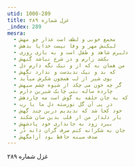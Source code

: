 ```yaml
---
utid: 1000-289
title: غزل شماره ۲۸۹
_index: 289
mesra:
  - مجمع خوبی و لطف است عذار چو مهش
  - لیکنش مهر و وفا نیست خدایا بدهش
  - دلبرم شاهد و طفل است و به بازی روزی
  - بکشد زارم و در شرع نباشد گنهش
  - من همان به که از و نیک نگه دارم دل
  - که بد و نیک ندیدست و ندارد نگهش
  - بوی شیر از لب همچون شکرش میآید
  - گر چه خون می چکد از شیوه چشم سیهش
  - چارده ساله بتی چابک شیرین دارم
  - که به جان حلقه به گوش است مه چاردهش
  - در پی آن گل نورسته دل ما یا رب
  - خود کجا شد که ندیدیم درین چند گهش
  - یار دلدار من ار قلب بدین سان شکند
  - ببرد زود به جانداری خود پادشهش
  - جان به شکرانه کنم صرف گران دانه دُر
  - صدف سینه حافظ بود آرامگهش
---
```

غزل شماره ۲۸۹
